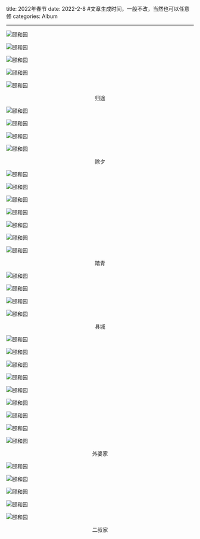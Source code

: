 title: 2022年春节
date: 2022-2-8  #文章生成时间，一般不改，当然也可以任意修
categories: Album

---

![颐和园](https://blogcdn-1252201667.cos.ap-hongkong.myqcloud.com/Selected/7CFD1523-2DDF-440A-896C-146917FC815D-13444-0000043C0078311B.jpg)

![颐和园](https://blogcdn-1252201667.cos.ap-hongkong.myqcloud.com/Selected/912CFA8D-CF44-44E5-89E7-331D8120D785-13444-00000438F64ED11E.jpg)

![颐和园](https://blogcdn-1252201667.cos.ap-hongkong.myqcloud.com/Selected/DSCF4088.JPG)

![颐和园](https://blogcdn-1252201667.cos.ap-hongkong.myqcloud.com/Selected/DSCF4227.jpg)

![颐和园](https://blogcdn-1252201667.cos.ap-hongkong.myqcloud.com/Selected/DSCF4256.jpg)

<center>归途</center>

![颐和园](https://blogcdn-1252201667.cos.ap-hongkong.myqcloud.com/Selected/4EEEC88A-994B-4B45-AE79-1C8B6F7556E4-19814-000006CAE436B3DD.jpg)

![颐和园](https://blogcdn-1252201667.cos.ap-hongkong.myqcloud.com/Selected/0209CBC4-31B5-44AD-922C-AA7C12A1FEAE-19814-000006CAAC0F6C84.jpg)

![颐和园](https://blogcdn-1252201667.cos.ap-hongkong.myqcloud.com/Selected/6259A703-44A6-4D79-B958-2F1EB9140D46-19644-000006C3E49C924D.jpg)

![颐和园](https://blogcdn-1252201667.cos.ap-hongkong.myqcloud.com/Selected/AC392F52-2A11-4455-9312-B609B15EF5AF-19814-000006C9481AF8DD.jpg)

<center>除夕</center>

![颐和园](https://blogcdn-1252201667.cos.ap-hongkong.myqcloud.com/Selected/DSCF5121.jpg)

![颐和园](https://blogcdn-1252201667.cos.ap-hongkong.myqcloud.com/Selected/DSCF5178%202.jpg)

![颐和园](https://blogcdn-1252201667.cos.ap-hongkong.myqcloud.com/Selected/DSCF5164.jpg)

![颐和园](https://blogcdn-1252201667.cos.ap-hongkong.myqcloud.com/Selected/IMG_0827.JPG)

![颐和园](https://blogcdn-1252201667.cos.ap-hongkong.myqcloud.com/Selected/DSCF5182.jpg)

![颐和园](https://blogcdn-1252201667.cos.ap-hongkong.myqcloud.com/Selected/DSCF5061.jpg)

![颐和园](https://blogcdn-1252201667.cos.ap-hongkong.myqcloud.com/Selected/DSCF5187.jpg)

<center>踏青</center>

![颐和园](https://blogcdn-1252201667.cos.ap-hongkong.myqcloud.com/Selected/DSCF5207.jpg)

![颐和园](https://blogcdn-1252201667.cos.ap-hongkong.myqcloud.com/Selected/DSCF5202.jpg)

![颐和园](https://blogcdn-1252201667.cos.ap-hongkong.myqcloud.com/Selected/DSCF5235.jpg)

![颐和园](https://blogcdn-1252201667.cos.ap-hongkong.myqcloud.com/Selected/DSCF5233.jpg)

<center>县城</center>

![颐和园](https://blogcdn-1252201667.cos.ap-hongkong.myqcloud.com/Selected/IMG_0793.JPG)

![颐和园](https://blogcdn-1252201667.cos.ap-hongkong.myqcloud.com/Selected/IMG_0794.JPG)

![颐和园](https://blogcdn-1252201667.cos.ap-hongkong.myqcloud.com/Selected/IMG_0799.JPG)

![颐和园](https://blogcdn-1252201667.cos.ap-hongkong.myqcloud.com/Selected/IMG_0828.JPG)

![颐和园](https://blogcdn-1252201667.cos.ap-hongkong.myqcloud.com/Selected/IMG_0801.JPG)

![颐和园](https://blogcdn-1252201667.cos.ap-hongkong.myqcloud.com/Selected/IMG_0803.jpg)

![颐和园](https://blogcdn-1252201667.cos.ap-hongkong.myqcloud.com/Selected/IMG_4088.JPG)

![颐和园](https://blogcdn-1252201667.cos.ap-hongkong.myqcloud.com/Selected/IMG_0679.jpg)

![颐和园](https://blogcdn-1252201667.cos.ap-hongkong.myqcloud.com/Selected/IMG_0692.jpg)

<center>外婆家</center>

![颐和园](https://blogcdn-1252201667.cos.ap-hongkong.myqcloud.com/Selected/IMG_1072.JPG)

![颐和园](https://blogcdn-1252201667.cos.ap-hongkong.myqcloud.com/Selected/IMG_1044.JPG)

![颐和园](https://blogcdn-1252201667.cos.ap-hongkong.myqcloud.com/Selected/IMG_1057.JPG)

![颐和园](https://blogcdn-1252201667.cos.ap-hongkong.myqcloud.com/Selected/IMG_1019.JPG)

![颐和园](https://blogcdn-1252201667.cos.ap-hongkong.myqcloud.com/Selected/IMG_1071.JPG)

<center>二叔家</center>



